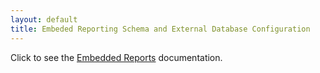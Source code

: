 ```yaml
---
layout: default
title: Embeded Reporting Schema and External Database Configuration
---
```


<p>Click to see the 
<a href="https://www.ibm.com/docs/en/tarm/latest?topic=documentation-integration-embedded-reporting/">Embedded Reports</a> documentation.</p>

<!--
<p>This document describes the tables in the {{ site.data.vars.Product_Short }} Embedded Reporting data schema.</p>

<p>The {{ site.data.vars.Product_Short }} platform includes an Embedded Reporting component 
that you can choose to enable when you install the platform. Embedded Reporting stores a 
history of your managed environment and then presents selective snapshots of this history 
via a set of standard dashboards and reports.</p>

<p>Dashboards and charts in {{ site.data.vars.Product_Short }} are powered by the Grafana® 
observability platform. With Grafana, it's easy to navigate the existing dashboards, and 
to make your own charts and dashboards with no coding required. You can also create custom 
custom reports via SQL queries against the Embedded Reports database.</p> 

<p>To compose custom reports, navigate to the Reports view, then explore the Timescale 
database. From there, you can assemble queries to populate your custom reports. To help 
you build these queries, this document describes the schema tables, and provides some 
sample queries against them.</p>

<p>The Embedded Reports feature uses a TimescaleDB service to manage the reporting data. 
The default installation of {{ site.data.vars.Product_Short }} includes its own installation of 
TimescaleDB.  This document also includes instructions to deploy an external TimescaleDB service. 
You can use this as an alternative to the default deployment. 



<p>For general information information about {{ site.data.vars.Product_Short }}, 
see the full {{ site.data.vars.Product_Short }} documentation 
<a href="https://docs.turbonomic.com/">HERE</a>.</p>
-->
